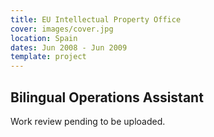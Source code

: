 ```yaml
---
title: EU Intellectual Property Office
cover: images/cover.jpg
location: Spain
dates: Jun 2008 - Jun 2009
template: project
---
```


## Bilingual Operations Assistant

Work review pending to be uploaded.
